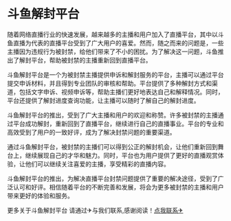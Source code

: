 # 斗鱼解封平台

随着网络直播行业的快速发展，越来越多的主播和用户加入了直播平台，其中以斗鱼直播为代表的直播平台受到了广大用户的喜爱。然而，随之而来的问题是，一些主播因为违规行为被封禁，给他们带来了不小的困扰。为了解决这一问题，斗鱼推出了解封平台，帮助被封禁的主播重新回到直播平台。

斗鱼解封平台是一个为被封禁主播提供申诉和解封服务的平台，主播可以通过平台提交申诉材料，并且得到专业团队的审核和帮助。平台提供了多种解封方式和渠道，包括文字申诉、视频申诉等，帮助主播们更好地表达自己和解释情况。同时，平台还提供了解封进度查询功能，让主播可以随时了解自己的解封进度。

斗鱼解封平台的推出，受到了广大主播和用户的欢迎和称赞。许多被封禁的主播通过平台成功解封，重新回到了直播平台，继续进行自己的直播事业。平台的专业和高效受到了用户的一致好评，成为了解决封禁问题的重要渠道。

通过斗鱼解封平台，被封禁的主播们可以得到公正的解封机会，让他们重新回到舞台上，继续展现自己的才华和魅力。同时，平台也为用户提供了更好的直播观赏体验，让他们可以继续关注喜爱的主播，享受精彩的直播内容。

斗鱼解封平台的推出，为解决直播平台封禁问题提供了重要的解决途径，受到了广泛认可和好评。相信随着平台的不断完善和发展，将会为更多被封禁的主播和用户带来更好的体验和服务。

更多关于斗鱼解封平台 请通过✈与我们联系,感谢阅读！[点我联系✈](https://web.k02.cc)